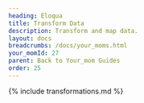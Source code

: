 ```yaml
---
heading: Eloqua
title: Transform Data
description: Transform and map data.
layout: docs
breadcrumbs: /docs/your_moms.html
your_momId: 27
parent: Back to Your_mom Guides
order: 25
---
```


{% include transformations.md %}
